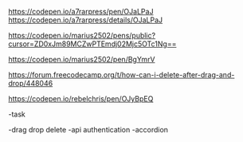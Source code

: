 https://codepen.io/a7rarpress/pen/OJaLPaJ
https://codepen.io/a7rarpress/details/OJaLPaJ

https://codepen.io/marius2502/pens/public?cursor=ZD0xJm89MCZwPTEmdj02Mjc5OTc1Ng==

https://codepen.io/marius2502/pen/BgYmrV


https://forum.freecodecamp.org/t/how-can-i-delete-after-drag-and-drop/448046


https://codepen.io/rebelchris/pen/OJyBpEQ


-task

-drag drop delete
-api authentication
-accordion